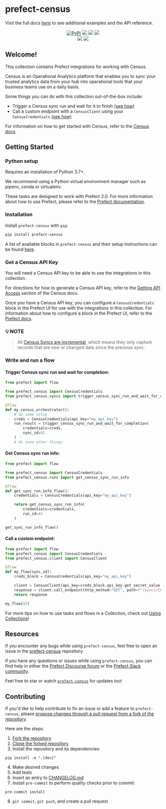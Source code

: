 # prefect-census

Visit the full docs [here](https://PrefectHQ.github.io/prefect-census) to see additional examples and the API reference.

<p align="center">
    <a href="https://pypi.python.org/pypi/prefect-census/" alt="PyPI version">
        <img alt="PyPI" src="https://img.shields.io/pypi/v/prefect-census?color=0052FF&labelColor=090422"></a>
    <a href="https://github.com/PrefectHQ/prefect-census/" alt="Stars">
        <img src="https://img.shields.io/github/stars/PrefectHQ/prefect-census?color=0052FF&labelColor=090422" /></a>
    <a href="https://pepy.tech/badge/prefect-census/" alt="Downloads">
        <img src="https://img.shields.io/pypi/dm/prefect-census?color=0052FF&labelColor=090422" /></a>
    <a href="https://github.com/PrefectHQ/prefect-census/pulse" alt="Activity">
        <img src="https://img.shields.io/github/commit-activity/m/PrefectHQ/prefect-census?color=0052FF&labelColor=090422" /></a>
    <br>
    <a href="https://prefect-community.slack.com" alt="Slack">
        <img src="https://img.shields.io/badge/slack-join_community-red.svg?color=0052FF&labelColor=090422&logo=slack" /></a>
    <a href="https://discourse.prefect.io/" alt="Discourse">
        <img src="https://img.shields.io/badge/discourse-browse_forum-red.svg?color=0052FF&labelColor=090422&logo=discourse" /></a>
</p>

## Welcome!

This collection contains Prefect integrations for working with Census.

Census is an Operational Analytics platform that enables you to sync your trusted analytics data from your hub into operational tools that your business teams use on a daily basis.

Some things you can do with this collection out-of-the-box include:
- Trigger a Census sync run and wait for it to finish [(see how)](#trigger-census-sync-run-and-wait-for-completion)
- Call a custom endpoint with a `CensusClient` using your `CensusCredentials` [(see how)](#call-a-custom-endpoint)


For information on how to get started with Census, refer to the [Census docs](https://docs.getcensus.com/).

## Getting Started

### Python setup

Requires an installation of Python 3.7+.

We recommend using a Python virtual environment manager such as pipenv, conda or virtualenv.

These tasks are designed to work with Prefect 2.0. For more information about how to use Prefect, please refer to the [Prefect documentation](https://orion-docs.prefect.io/).

### Installation

Install `prefect-census` with `pip`:

```bash
pip install prefect-census
```

A list of available blocks in `prefect-census` and their setup instructions can be found [here](https://PrefectHQ.github.io/prefect-census/#blocks-catalog).

### Get a Census API Key

You will need a Census API key to be able to use the integrations in this collection. 

For directions for how to generate a Census API key, refer to the [Getting API Access](https://docs.getcensus.com/basics/api#getting-api-access) section of the Census docs.

Once you have a Census API key, you can configure a `CensusCredentials` block in the Prefect UI for use with the integrations in this collection. For information about how to configure a block in the Prefect UI, refer to the [Prefect docs](https://orion-docs.prefect.io/ui/blocks/).

### 💡  **NOTE**
> All [Census Syncs are incremental](https://docs.getcensus.com/basics/core-concept#sync-behaviors), which means they only capture records that are new or changed data since the previous sync.


### Write and run a flow

#### **Trigger Census sync run and wait for completion**:

```python
from prefect import flow

from prefect_census import CensusCredentials
from prefect_census.syncs import trigger_census_sync_run_and_wait_for_completion

@flow
def my_census_orchestrator():
    # do some setup
    creds = CensusCredentials(api_key="my_api_key")
    run_result = trigger_census_sync_run_and_wait_for_completion(
        credentials=creds,
        sync_id=42
    )
    # do some other things
```

#### **Get Census sync run info**:
```python
from prefect import flow

from prefect_census import CensusCredentials
from prefect_census.runs import get_census_sync_run_info

@flow
def get_sync_run_info_flow():
    credentials = CensusCredentials(api_key="my_api_key")

    return get_census_sync_run_info(
        credentials=credentials,
        run_id=42
    )

get_sync_run_info_flow()
```

#### **Call a custom endpoint**:
```python
from prefect import flow
from prefect_census import CensusCredentials
from prefect_census.client import CensusClient

@flow
def my_flow(sync_id):
    creds_block = CensusCredentials(api_key="my_api_key")

    client = CensusClient(api_key=creds_block.api_key.get_secret_value())
    response = client.call_endpoint(http_method="GET", path=f"/syncs/{sync_id}")
    return response

my_flow(42)
```

For more tips on how to use tasks and flows in a Collection, check out [Using Collections](https://orion-docs.prefect.io/collections/usage/)!

## Resources

If you encounter any bugs while using `prefect-census`, feel free to open an issue in the [prefect-census](https://github.com/PrefectHQ/prefect-census) repository.

If you have any questions or issues while using `prefect-census`, you can find help in either the [Prefect Discourse forum](https://discourse.prefect.io/) or the [Prefect Slack community](https://prefect.io/slack).

Feel free to star or watch [`prefect-census`](https://github.com/PrefectHQ/prefect-census) for updates too!

## Contributing

If you'd like to help contribute to fix an issue or add a feature to `prefect-census`, please [propose changes through a pull request from a fork of the repository](https://docs.github.com/en/pull-requests/collaborating-with-pull-requests/proposing-changes-to-your-work-with-pull-requests/creating-a-pull-request-from-a-fork).

Here are the steps:
1. [Fork the repository](https://docs.github.com/en/get-started/quickstart/fork-a-repo#forking-a-repository)
2. [Clone the forked repository](https://docs.github.com/en/get-started/quickstart/fork-a-repo#cloning-your-forked-repository)
3. Install the repository and its dependencies:
```
pip install -e ".[dev]"
```
4. Make desired changes
5. Add tests
6. Insert an entry to [CHANGELOG.md](https://github.com/PrefectHQ/prefect-census/blob/main/CHANGELOG.md)
7. Install `pre-commit` to perform quality checks prior to commit:
```
pre-commit install
```
8. `git commit`, `git push`, and create a pull request
